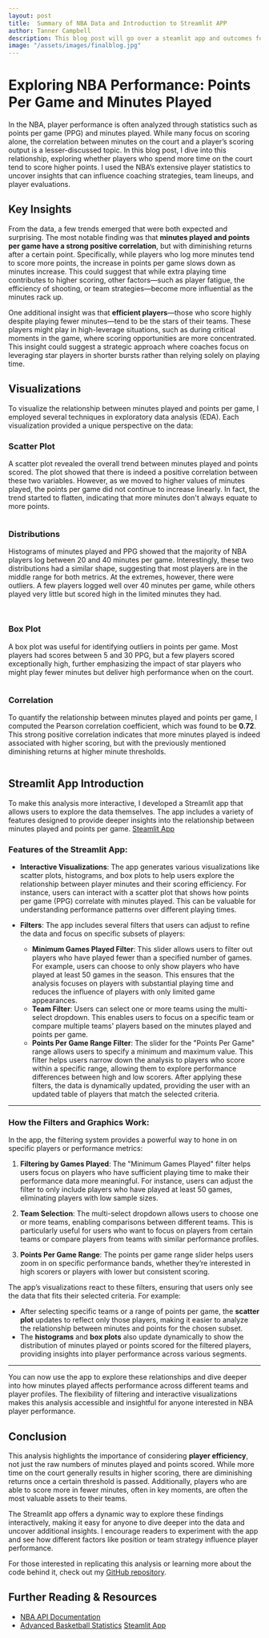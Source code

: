 ```yaml
---
layout: post
title:  Summary of NBA Data and Introduction to Streamlit APP
author: Tanner Campbell
description: This blog post will go over a steamlit app and outcomes for NBA minutes played VS points scored
image: "/assets/images/finalblog.jpg"
---
```


# Exploring NBA Performance: Points Per Game and Minutes Played

In the NBA, player performance is often analyzed through statistics such as points per game (PPG) and minutes played. While many focus on scoring alone, the correlation between minutes on the court and a player’s scoring output is a lesser-discussed topic. In this blog post, I dive into this relationship, exploring whether players who spend more time on the court tend to score higher points. I used the NBA’s extensive player statistics to uncover insights that can influence coaching strategies, team lineups, and player evaluations. 

## Key Insights
From the data, a few trends emerged that were both expected and surprising. The most notable finding was that **minutes played and points per game have a strong positive correlation**, but with diminishing returns after a certain point. Specifically, while players who log more minutes tend to score more points, the increase in points per game slows down as minutes increase. This could suggest that while extra playing time contributes to higher scoring, other factors—such as player fatigue, the efficiency of shooting, or team strategies—become more influential as the minutes rack up.

One additional insight was that **efficient players**—those who score highly despite playing fewer minutes—tend to be the stars of their teams. These players might play in high-leverage situations, such as during critical moments in the game, where scoring opportunities are more concentrated. This insight could suggest a strategic approach where coaches focus on leveraging star players in shorter bursts rather than relying solely on playing time.

## Visualizations
To visualize the relationship between minutes played and points per game, I employed several techniques in exploratory data analysis (EDA). Each visualization provided a unique perspective on the data:

### Scatter Plot
A scatter plot revealed the overall trend between minutes played and points scored. The plot showed that there is indeed a positive correlation between these two variables. However, as we moved to higher values of minutes played, the points per game did not continue to increase linearly. In fact, the trend started to flatten, indicating that more minutes don't always equate to more points.

  <figure>
    <img src="https://tannercamp.github.io/my-blog/assets/images/blog3pic1.jpg" alt="">
  </figure>

### Distributions
Histograms of minutes played and PPG showed that the majority of NBA players log between 20 and 40 minutes per game. Interestingly, these two distributions had a similar shape, suggesting that most players are in the middle range for both metrics. At the extremes, however, there were outliers. A few players logged well over 40 minutes per game, while others played very little but scored high in the limited minutes they had.

  <figure>
    <img src="https://tannercamp.github.io/my-blog/assets/images/blog3pic2.jpg" alt="">
  </figure>

  <figure>
    <img src="https://tannercamp.github.io/my-blog/assets/images/blog3pic3.jpg" alt="">
  </figure>

### Box Plot
A box plot was useful for identifying outliers in points per game. Most players had scores between 5 and 30 PPG, but a few players scored exceptionally high, further emphasizing the impact of star players who might play fewer minutes but deliver high performance when on the court.

  <figure>
    <img src="https://tannercamp.github.io/my-blog/assets/images/blog3pic4.jpg" alt="">
  </figure>

### Correlation
To quantify the relationship between minutes played and points per game, I computed the Pearson correlation coefficient, which was found to be **0.72**. This strong positive correlation indicates that more minutes played is indeed associated with higher scoring, but with the previously mentioned diminishing returns at higher minute thresholds.

  <figure>
    <img src="https://tannercamp.github.io/my-blog/assets/images/blog3pic5.jpg" alt="">
  </figure>

## Streamlit App Introduction

To make this analysis more interactive, I developed a Streamlit app that allows users to explore the data themselves. The app includes a variety of features designed to provide deeper insights into the relationship between minutes played and points per game. [Steamlit App](https://wfy8gwdejd7cnlmxqpoxwr.streamlit.app/)

### Features of the Streamlit App:

- **Interactive Visualizations**: The app generates various visualizations like scatter plots, histograms, and box plots to help users explore the relationship between player minutes and their scoring efficiency. For instance, users can interact with a scatter plot that shows how points per game (PPG) correlate with minutes played. This can be valuable for understanding performance patterns over different playing times.

- **Filters**: The app includes several filters that users can adjust to refine the data and focus on specific subsets of players:
  - **Minimum Games Played Filter**: This slider allows users to filter out players who have played fewer than a specified number of games. For example, users can choose to only show players who have played at least 50 games in the season. This ensures that the analysis focuses on players with substantial playing time and reduces the influence of players with only limited game appearances.
  - **Team Filter**: Users can select one or more teams using the multi-select dropdown. This enables users to focus on a specific team or compare multiple teams' players based on the minutes played and points per game.
  - **Points Per Game Range Filter**: The slider for the "Points Per Game" range allows users to specify a minimum and maximum value. This filter helps users narrow down the analysis to players who score within a specific range, allowing them to explore performance differences between high and low scorers.
  After applying these filters, the data is dynamically updated, providing the user with an updated table of players that match the selected criteria.

---
### How the Filters and Graphics Work:

In the app, the filtering system provides a powerful way to hone in on specific players or performance metrics:
1. **Filtering by Games Played**: The "Minimum Games Played" filter helps users focus on players who have sufficient playing time to make their performance data more meaningful. For instance, users can adjust the filter to only include players who have played at least 50 games, eliminating players with low sample sizes.
   
2. **Team Selection**: The multi-select dropdown allows users to choose one or more teams, enabling comparisons between different teams. This is particularly useful for users who want to focus on players from certain teams or compare players from teams with similar performance profiles.
   
3. **Points Per Game Range**: The points per game range slider helps users zoom in on specific performance bands, whether they’re interested in high scorers or players with lower but consistent scoring.

The app’s visualizations react to these filters, ensuring that users only see the data that fits their selected criteria. For example:
- After selecting specific teams or a range of points per game, the **scatter plot** updates to reflect only those players, making it easier to analyze the relationship between minutes and points for the chosen subset.
- The **histograms** and **box plots** also update dynamically to show the distribution of minutes played or points scored for the filtered players, providing insights into player performance across various segments.

---
You can now use the app to explore these relationships and dive deeper into how minutes played affects performance across different teams and player profiles. The flexibility of filtering and interactive visualizations makes this analysis accessible and insightful for anyone interested in NBA player performance.

## Conclusion
This analysis highlights the importance of considering **player efficiency**, not just the raw numbers of minutes played and points scored. While more time on the court generally results in higher scoring, there are diminishing returns once a certain threshold is passed. Additionally, players who are able to score more in fewer minutes, often in key moments, are often the most valuable assets to their teams.

The Streamlit app offers a dynamic way to explore these findings interactively, making it easy for anyone to dive deeper into the data and uncover additional insights. I encourage readers to experiment with the app and see how different factors like position or team strategy influence player performance.

For those interested in replicating this analysis or learning more about the code behind it, check out my [GitHub repository](git@github.com:tannercamp/Blog-Repository-Code.git).

## Further Reading & Resources
- [NBA API Documentation](https://www.basketball-reference.com/)
- [Advanced Basketball Statistics](https://www.basketball-reference.com/)
[Steamlit App](https://wfy8gwdejd7cnlmxqpoxwr.streamlit.app/)

